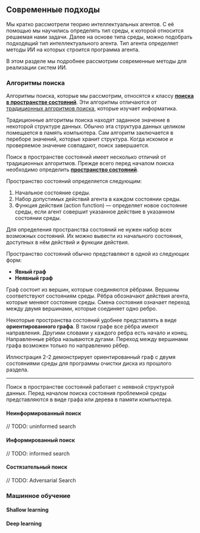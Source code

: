 ## Современные подходы

Мы кратко рассмотрели теорию интеллектуальных агентов. С её помощью мы научились определять тип среды, к которой относится решаемая нами задачи. Далее на основе типа среды, можно подобрать подходящий тип интеллектуального агента. Тип агента определяет методы ИИ на которых строится программа агента.

В этом разделе мы подробнее рассмотрим современные методы для реализации систем ИИ.

### Алгоритмы поиска

Алгоритмы поиска, которые мы рассмотрим, относятся к классу [**поиска в пространстве состояний**](https://ru.wikipedia.org/wiki/Поиск_в_пространстве_состояний). Эти алгоритмы отличаются от [традиционных алгоритмов поиска](https://en.wikipedia.org/wiki/Search_algorithm), которые изучает информатика.

Традиционные алгоритмы поиска находят заданное значение в некоторой структуре данных. Обычно эта структура данных целиком помещается в память компьютера. Сам алгоритм заключается в переборе значений, которые хранит структура. Когда искомое и проверяемое значение совпадают, поиск завершается.

Поиск в пространстве состояний имеет несколько отличий от традиционных алгоритмов. Прежде всего перед началом поиска необходимо определить [**пространство состояний**](https://en.wikipedia.org/wiki/State_space).

Пространство состояний определяется следующим:

1. Начальное состояние среды.
2. Набор допустимых действий агента в каждом состоянии среды.
3. Функция действия (action function) — определяет новое состояние среды, если агент совершит указанное действие в указанном состоянии среды.

Для определения пространства состояний не нужен набор всех возможных состояний. Их можно вывести из начального состояния, доступных в нём действий и функции действия.

Пространство состояний обычно представляют в одной из следующих форм:

* **Явный граф**
* **Неявный граф**

Граф состоит из вершин, которые соединяются рёбрами. Вершины соответствуют состояниям среды. Рёбра обозначают действия агента, которые меняют состояние среды. Смена состояния означает переход между двумя вершинами, которые соединяет одно ребро.

Некоторые пространства состояний удобнее представлять в виде **ориентированного графа**. В таком графе все рёбра имеют направления. Другими словами у каждого ребра есть начало и конец. Направленные рёбра называются дугами. Переход между вершинами графа возможен только по направлению рёбер.

Иллюстрация 2-2 демонстрирует ориентированный граф с двумя состояниями среды для программы очистки диска из прошлого раздела.

-----

Поиск в пространстве состояний работает с неявной структурой данных. Перед началом поиска состояния проблемной среды представляются в виде графа или дерева в памяти компьютера.

#### Неинформированный поиск

// TODO: uninformed search

#### Информированный поиск

// TODO: informed search

#### Состязательный поиск

// TODO: Adversarial Search

### Машинное обучение

#### Shallow learning

#### Deep learning